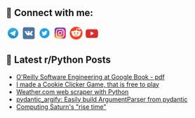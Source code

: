 ## 🔎 Connect with me:
[<img src="https://github.com/bullbesh/bullbesh/blob/main/images/Telegram.png" width="32" height="32" />](https://t.me/bullbesh)
[<img src="https://github.com/bullbesh/bullbesh/blob/main/images/VK.png" width="32" height="32" />](https://vk.com/bullbesh)
[<img src="https://github.com/bullbesh/bullbesh/blob/main/images/Twitter.png" width="32" height="32" />](https://twitter.com/bullbesh1)
[<img src="https://github.com/bullbesh/bullbesh/blob/main/images/Instagram.png" width="32" height="32" />](https://www.instagram.com/bullbesh)
[<img src="https://github.com/bullbesh/bullbesh/blob/main/images/Reddit.png" width="32" height="32" />](https://www.reddit.com/user/bullbesh)
[<img src="https://github.com/bullbesh/bullbesh/blob/main/images/YouTube.png" width="32" height="32" />](https://www.youtube.com/channel/UCtfjRs6uzgq5mfm8S06WTcg)

## 📕 Latest r/Python Posts
<!-- BLOG-POST-LIST:START -->
- [O&#39;Reilly Software Engineering at Google Book - pdf](https://www.reddit.com/r/Python/comments/1dvh6ky/oreilly_software_engineering_at_google_book_pdf/)
- [I made a Cookie Clicker Game, that is free to play](https://www.reddit.com/r/Python/comments/1dvgrjf/i_made_a_cookie_clicker_game_that_is_free_to_play/)
- [Weather.com web scraper with Python](https://www.reddit.com/r/Python/comments/1dvf418/weathercom_web_scraper_with_python/)
- [pydantic_argify: Easily build ArgumentParser from pydantic](https://www.reddit.com/r/Python/comments/1dv9c72/pydantic_argify_easily_build_argumentparser_from/)
- [Computing Saturn&#39;s &quot;rise time&quot;](https://www.reddit.com/r/Python/comments/1dv995o/computing_saturns_rise_time/)
<!-- BLOG-POST-LIST:END -->
